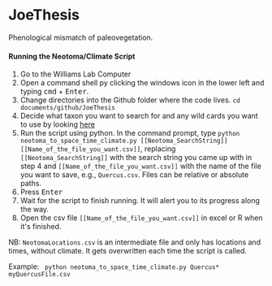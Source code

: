# JoeThesis
Phenological mismatch of paleovegetation.







#### Running the Neotoma/Climate Script
1.  Go to the Williams Lab Computer 
2.  Open a command shell py clicking the windows icon in the lower left and typing <kbd>cmd</kbd> + <kbd>Enter</kbd>.
3.  Change directories into the Github folder where the code lives. ```cd documents/github/JoeThesis```
4.  Decide what taxon you want to search for and any wild cards you want to use by looking [here](http://api.neotomadb.org/doc/use)
5.  Run the script using python. In the command prompt, type ```python neotoma_to_space_time_climate.py [[Neotoma_SearchString]] [[Name_of_the_file_you_want.csv]]```, replacing ```[[Neotoma_SearchString]]``` with the search string you came up with in step 4 and ```[[Name_of_the_file_you_want.csv]]``` with the name of the file you want to save, e.g., ```Quercus.csv```.  Files can be relative or absolute paths.
6.  Press <kbd>Enter</kbd>
7.  Wait for the script to finish running. It will alert you to its progress along the way.
8.  Open the csv file ```[[Name_of_the_file_you_want.csv]]``` in excel or R when it's finished. 

NB: ```NeotomaLocations.csv``` is an intermediate file and only has locations and times, without climate. It gets overwritten each time the script is called.


Example:
``` python neotoma_to_space_time_climate.py Quercus* myQuercusFile.csv```

